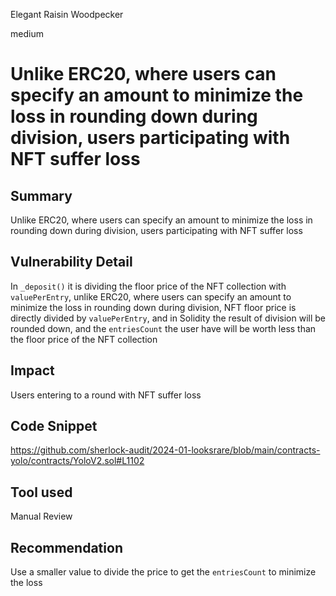 Elegant Raisin Woodpecker

medium

# Unlike ERC20, where users can specify an amount to minimize the loss in rounding down during division, users participating with NFT suffer loss

## Summary
Unlike ERC20, where users can specify an amount to minimize the loss in rounding down during division, users participating with NFT suffer loss

## Vulnerability Detail
In `_deposit()` it is dividing the floor price of the NFT collection with `valuePerEntry`, unlike ERC20, where users can specify an amount to minimize the loss in rounding down during division, NFT floor price is directly divided by `valuePerEntry`, and in Solidity the result of division will be rounded down, and the `entriesCount` the user have will be worth less than the floor price of the NFT collection

## Impact
Users entering to a round with NFT suffer loss

## Code Snippet
https://github.com/sherlock-audit/2024-01-looksrare/blob/main/contracts-yolo/contracts/YoloV2.sol#L1102

## Tool used
Manual Review

## Recommendation
Use a smaller value to divide the price to get the `entriesCount` to minimize the loss